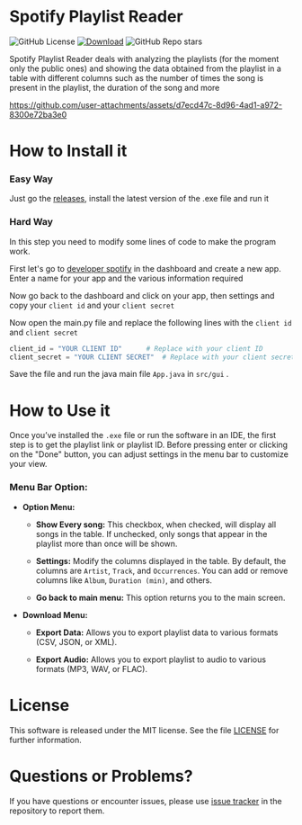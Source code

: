 # Spotify Playlist Reader

![GitHub License](https://img.shields.io/github/license/profumato4/Spotify-Playlist-Reader)
[![Download](https://img.shields.io/github/downloads/profumato4/Spotify-Playlist-Reader/total)](https://github.com/profumato4/Spotify-Playlist-Reader/releases)
![GitHub Repo stars](https://img.shields.io/github/stars/profumato4/Spotify-Playlist-Reader)



Spotify Playlist Reader deals with analyzing the playlists (for the moment only the public ones) and showing the data obtained from the playlist in a table with different columns such as the number of times the song is present in the playlist, the duration of the song and more

https://github.com/user-attachments/assets/d7ecd47c-8d96-4ad1-a972-8300e72ba3e0



# How to Install it

### Easy Way

Just go the [releases](https://github.com/profumato4/Spotify-Playlist-Reader/releases), install the latest version of the .exe file and run it



### Hard Way

In this step you need to modify some lines of code to make the program work. 

First let's go to [developer spotify](https://developer.spotify.com/dashboard) in the dashboard and create a new app. Enter a name for your app and the various information required

Now go back to the dashboard and click on your app, then settings and copy your `client id` and your `client secret`

Now open the main.py file and replace the following lines with the `client id` and `client secret`

```python
client_id = "YOUR CLIENT ID"      # Replace with your client ID
client_secret = "YOUR CLIENT SECRET"  # Replace with your client secret
```

Save the file and run the java main file `App.java` in `src/gui` . 

# How to Use it

Once you’ve installed the `.exe`  file or run the software in an IDE, the first step is to get the playlist link or playlist ID. Before pressing enter or clicking on the "Done" button, you can adjust settings in the menu bar to customize your view.

### Menu Bar Option:

- **Option Menu:**

    - **Show Every song:** This checkbox, when checked, will display all songs in the table. If unchecked, only songs that appear in the playlist more than once will be shown. 

    - **Settings:** Modify the columns displayed in the table. By default, the columns are `Artist`, `Track`, and `Occurrences`. You can add or remove columns like `Album`, `Duration (min)`, and others.

    - **Go back to main menu:** This option returns you to the main screen.

- **Download Menu:** 

    - **Export Data:** Allows you to export playlist data to various formats (CSV, JSON, or XML).

    - **Export Audio:** Allows you to export playlist to audio to various formats (MP3, WAV, or FLAC). 


# License
This software is released under the MIT license. See the file [LICENSE](https://github.com/profumato4/Spotify-Playlist-Reader/blob/master/LICENSE.MD) for further information.

# Questions or Problems?
If you have questions or encounter issues, please use [issue tracker](https://github.com/profumato4/Spotify-Playlist-Reader/issues) in the repository to report them.


